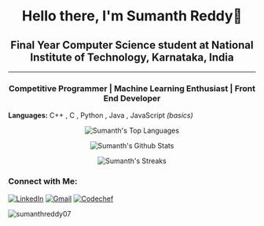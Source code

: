 <h1 align="center">Hello there, I'm Sumanth Reddy👋</h1>
<h2 align="center">Final Year Computer Science student at National Institute of Technology, Karnataka, India</h2>
<hr>
<h3 align="center">Competitive Programmer | Machine Learning Enthusiast | Front End Developer</h3>

<b>Languages:</b> C++ , C , Python , Java , JavaScript <i>(basics)</i>


<p align="center">                                                                                                                  
  <img src="https://github-readme-stats.vercel.app/api/top-langs/?username=sumanthreddy07&show_icons=true&layout=compact" alt="Sumanth's Top Languages">
</p>

<p align="center">                                                                                                                  
  <img src="https://github-readme-stats.vercel.app/api?username=sumanthreddy07&show_icons=true&count_private=true&include_all_commits=true)" alt="Sumanth's Github Stats">  
</p>

<p align="center">                                                                                                                  
  <img src="https://github-readme-streak-stats.herokuapp.com/?user=sumanthreddy07" alt="Sumanth's Streaks">
</p>

<h3>Connect with Me:</h3>

[![LinkedIn](https://img.shields.io/badge/sumanthreddy07-0077b5?style=for-the-badge&logo=Linkedin&logoColor=white)](https://www.linkedin.com/in/sumanthreddy07/)
[![Gmail](https://img.shields.io/badge/kota.sumanthreddy@gmail.com-c71610?style=for-the-badge&logo=gmail&logoColor=white)](mailto:kota.sumanthreddy@gmail.com)
[![Codechef](https://img.shields.io/badge/sumanthreddy07-5b4638?style=for-the-badge&logo=codechef&logoColor=white)](https://www.codechef.com/users/sumanthreddy07)
<!--[![Codeforces](https://img.shields.io/badge/sumanth__reddy__kv-green?style=for-the-badge&logo=codeforces)](https://codeforces.com/profile/sumanth_reddy_kv)-->

<img src="https://komarev.com/ghpvc/?username=sumanthreddy07&label=PROFILE%20VIEWS" alt="sumanthreddy07" />
